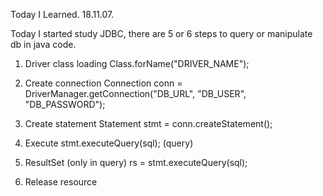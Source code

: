 Today I Learned. 18.11.07.

Today I started study JDBC, there are 5 or 6 steps to query or manipulate db in java code.

1) Driver class loading
  Class.forName("DRIVER_NAME");
2) Create connection
  Connection conn = DriverManager.getConnection("DB_URL", "DB_USER", "DB_PASSWORD");
3) Create statement
  Statement stmt = conn.createStatement();
4) Execute
  stmt.executeQuery(sql); (query)
  
5) ResultSet  (only in query)
  rs = stmt.executeQuery(sql);
6) Release resource


